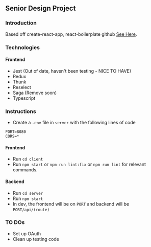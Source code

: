 ## Senior Design Project

### Introduction

Based off create-react-app, react-boilerplate github [See Here](https://github.com/react-boilerplate/react-boilerplate-cra-template]).

### Technologies

#### Frontend

- Jest (Out of date, haven't been testing - NICE TO HAVE)
- Redux
- Thunk
- Reselect
- Saga (Remove soon)
- Typescript

### Instructions

- Create a `.env` file in `server` with the following lines of code
```
PORT=8080
CORS=*
```

#### Frontend

- Run `cd client`
- Run `npm start` or `npm run lint:fix` or `npm run lint` for relevant commands.
#### Backend
- Run `cd server`
- Run `npm start`
- In dev, the frontend will be on `PORT` and backend will be `PORT/api/(route)`

### TO DOs

- Set up OAuth
- Clean up testing code
